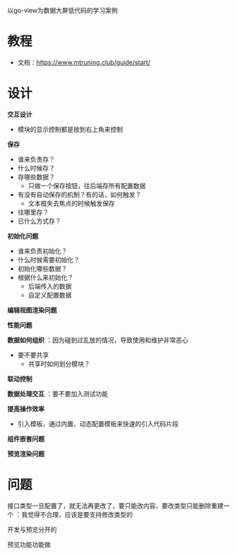 以go-view为数据大屏低代码的学习案例

# 教程

- 文档：<https://www.mtruning.club/guide/start/>

# 设计

**交互设计**

- 模块的显示控制都是放到右上角来控制

**保存**

- 谁来负责存？
- 什么时候存？
- 存哪些数据？
  - 只做一个保存按钮，往后端存所有配置数据
- 有没有自动保存的机制？有的话，如何触发？
  - 文本框失去焦点的时候触发保存
- 往哪里存？
- 已什么方式存？

**初始化问题**

- 谁来负责初始化？
- 什么时候需要初始化？
- 初始化哪些数据？
- 根据什么来初始化？
  - 后端传入的数据
  - 自定义配置数据

**编辑视图渲染问题**

**性能问题**

**数据如何组织**
：因为碰到过乱放的情况，导致使用和维护非常恶心

- 要不要共享
  - 共享时如何划分模块？

**联动控制**

**数据处理交互**
：要不要加入测试功能

**提高操作效率**

- 引入模板，通过内置、动态配置模板来快速的引入代码片段

**组件嵌套问题**

**预览渲染问题**

# 问题

接口类型一旦配置了，就无法再更改了，要只能改内容，要改类型只能删除重建一个
：我觉得不合理，应该是要支持修改类型的

开发与预览分开的

预览功能功能做

